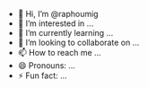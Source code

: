 - 👋 Hi, I’m @raphoumig
- 👀 I’m interested in ...
- 🌱 I’m currently learning ...
- 💞️ I’m looking to collaborate on ...
- 📫 How to reach me ...
- 😄 Pronouns: ...
- ⚡ Fun fact: ...

<!---
raphoumig/raphoumig is a ✨ special ✨ repository because its `README.md` (this file) appears on your GitHub profile.
You can click the Preview link to take a look at your changes.
--->
